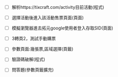 - [ ] 解析https://tixcraft.com/activity目前活動(程式)
- [ ] 選擇活動後進入該活動售票頁面(頁面)
- [ ] 模擬瀏覽器進去拓元google使用者登入存取SID(頁面)
- [ ] 3轉頁2，測試手動購票
- [ ] 參數頁面:幾張票,區域選擇(頁籤)
- [ ] 驗證碼破解(程式)
- [ ] 問答題(參數頁籤擴充)
  
